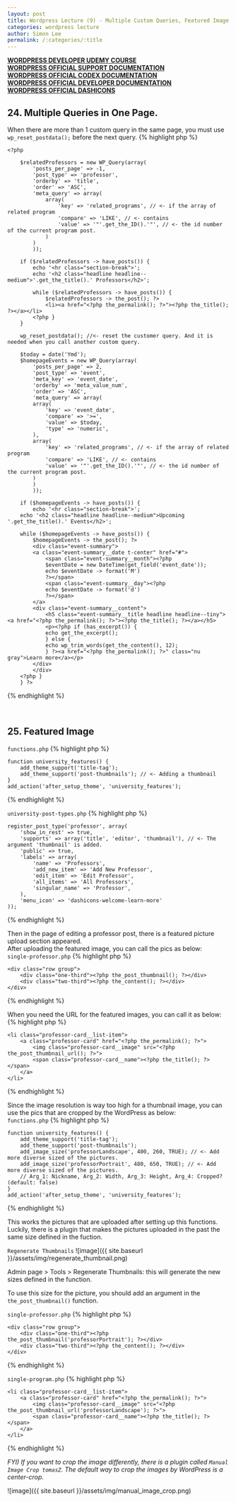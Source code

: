 ```yaml
---
layout: post
title: Wordpress Lecture (9) - Multiple Custom Queries, Featured Image
categories: wordpress lecture
author: Simon Lee
permalink: /:categories/:title
---
```


<strong>[WORDPRESS DEVELOPER UDEMY COURSE][wp-udemy]</strong>  
<strong>[WORDPRESS OFFICIAL SUPPORT DOCUMENTATION][wp-support]</strong>  
<strong>[WORDPRESS OFFICIAL CODEX DOCUMENTATION][wp-codex]</strong>  
<strong>[WORDPRESS OFFICIAL DEVELOPER DOCUMENTATION][wp-dev]</strong>  
<strong>[WORDPRESS OFFICIAL DASHICONS][wp-dashicons]</strong>

## 24. Multiple Queries in One Page.

When there are more than 1 custom query in the same page, you must use `wp_reset_postdata();` before the next query.
{% highlight php %}

    <?php

        $relatedProfessors = new WP_Query(array(
            'posts_per_page' => -1,
            'post_type' => 'professor',
            'orderby' => 'title',
            'order' => 'ASC',
            'meta_query' => array(
                array(
                    'key' => 'related_programs', // <- if the array of related program
                    'compare' => 'LIKE', // <- contains
                    'value' => '"'.get_the_ID().'"', // <- the id number of the current program post.
                )
            )
            ));

        if ($relatedProfessors -> have_posts()) {
            echo '<hr class="section-break">';
            echo '<h2 class="headline headline--medium">'.get_the_title().' Professors</h2>';

            while ($relatedProfessors -> have_posts()) {
                $relatedProfessors -> the_post(); ?>
                <li><a href="<?php the_permalink(); ?>"><?php the_title(); ?></a></li>
            <?php }
        }

        wp_reset_postdata(); //<- reset the customer query. And it is needed when you call another custom query.

        $today = date('Ymd');
        $homepageEvents = new WP_Query(array(
            'posts_per_page' => 2,
            'post_type' => 'event',
            'meta_key' => 'event_date',
            'orderby' => 'meta_value_num',
            'order' => 'ASC',
            'meta_query' => array(
            array(
                'key' => 'event_date',
                'compare' => '>=',
                'value' => $today,
                'type' => 'numeric',
            ),
            array(
                'key' => 'related_programs', // <- if the array of related program
                'compare' => 'LIKE', // <- contains
                'value' => '"'.get_the_ID().'"', // <- the id number of the current program post.
            )
            )
            ));

        if ($homepageEvents -> have_posts()) {
            echo '<hr class="section-break">';
        echo '<h2 class="headline headline--medium">Upcoming '.get_the_title().' Events</h2>';

        while ($homepageEvents -> have_posts()) {
            $homepageEvents -> the_post(); ?>
            <div class="event-summary">
            <a class="event-summary__date t-center" href="#">
                <span class="event-summary__month"><?php
                $eventDate = new DateTime(get_field('event_date'));
                echo $eventDate -> format('M')
                ?></span>
                <span class="event-summary__day"><?php
                echo $eventDate -> format('d')
                ?></span>
            </a>
            <div class="event-summary__content">
                <h5 class="event-summary__title headline headline--tiny"><a href="<?php the_permalink(); ?>"><?php the_title(); ?></a></h5>
                <p><?php if (has_excerpt()) {
                echo get_the_excerpt();
                } else {
                echo wp_trim_words(get_the_content(), 12);
                } ?><a href="<?php the_permalink(); ?>" class="nu gray">Learn more</a></p>
            </div>
            </div>
        <?php }
        } ?>

{% endhighlight %}

<br>

## 25. Featured Image

`functions.php`
{% highlight php %}

    function university_features() {
        add_theme_support('title-tag');
        add_theme_support('post-thumbnails'); // <- Adding a thumbnail
    }
    add_action('after_setup_theme', 'university_features');

{% endhighlight %}

`university-post-types.php`
{% highlight php %}

    register_post_type('professor', array(
        'show_in_rest' => true,
        'supports' => array('title', 'editor', 'thumbnail'), // <- The argument 'thumbnail' is added.
        'public' => true,
        'labels' => array(
            'name' => 'Professors',
            'add_new_item' => 'Add New Professor',
            'edit_item' => 'Edit Professor',
            'all_items' => 'All Professors',
            'singular_name' => 'Professor',
        ),
        'menu_icon' => 'dashicons-welcome-learn-more'
    ));

{% endhighlight %}

Then in the page of editing a professor post, there is a featured picture upload section appeared.  
After uploading the featured image, you can call the pics as below:  
`single-professor.php`
{% highlight php %}

    <div class="row group">
        <div class="one-third"><?php the_post_thumbnail(); ?></div>
        <div class="two-third"><?php the_content(); ?></div>
    </div>

{% endhighlight %}

When you need the URL for the featured images, you can call it as below:
{% highlight php %}

    <li class="professor-card__list-item">
        <a class="professor-card" href="<?php the_permalink(); ?>">
            <img class="professor-card__image" src="<?php the_post_thumbnail_url(); ?>">
            <span class="professor-card__name"><?php the_title(); ?></span>
        </a>
    </li>

{% endhighlight %}

Since the image resolution is way too high for a thumbnail image, you can use the pics that are cropped by the WordPress as below:  
`functions.php`
{% highlight php %}

    function university_features() {
        add_theme_support('title-tag');
        add_theme_support('post-thumbnails');
        add_image_size('professorLandscape', 400, 260, TRUE); // <- Add more diverse sized of the pictures.
        add_image_size('professorPortrait', 480, 650, TRUE); // <- Add more diverse sized of the pictures.
        // Arg_1: Nickname, Arg_2: Width, Arg_3: Height, Arg_4: Cropped?(default: false)
    }
    add_action('after_setup_theme', 'university_features');

{% endhighlight %}

This works the pictures that are uploaded after setting up this functions.  
Luckily, there is a plugin that makes the pictures uploaded in the past the same size defined in the fuction.

`Regenerate Thumbnails`
![image]({{ site.baseurl }}/assets/img/regenerate_thumbnail.png)

Admin page > Tools > Regenerate Thumbnails: this will generate the new sizes defined in the function.

To use this size for the picture, you should add an argument in the `the_post_thumbnail()` function.

`single-professor.php`
{% highlight php %}

    <div class="row group">
        <div class="one-third"><?php the_post_thumbnail('professorPortrait'); ?></div>
        <div class="two-third"><?php the_content(); ?></div>
    </div>

{% endhighlight %}

`single-program.php`
{% highlight php %}

    <li class="professor-card__list-item">
        <a class="professor-card" href="<?php the_permalink(); ?>">
            <img class="professor-card__image" src="<?php the_post_thumbnail_url('professorLandscape'); ?>">
            <span class="professor-card__name"><?php the_title(); ?></span>
        </a>
    </li>

{% endhighlight %}

<i>FYI) If you want to crop the image differently, there is a plugin called `Manual Image Crop tomasZ`. The default way to crop the images by WordPress is a center-crop.</i>

![image]({{ site.baseurl }}/assets/img/manual_image_crop.png)

<br>
<br>
<br>

[wp-udemy]: https://www.udemy.com/course/become-a-wordpress-developer-php-javascript/learn/lecture/6896262?start=0#overview
[wp-support]: https://wordpress.org/support/
[wp-codex]: https://codex.wordpress.org/
[wp-dev]: https://developer.wordpress.org/
[wp-dashicons]: https://developer.wordpress.org/resource/dashicons/#star-half
